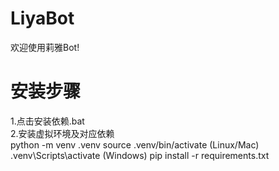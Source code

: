 # LiyaBot
欢迎使用莉雅Bot!
# 安装步骤
1.点击安装依赖.bat<br>
2.安装虚拟环境及对应依赖<br>
python -m venv .venv
source .venv/bin/activate   (Linux/Mac)
.venv\Scripts\activate      (Windows)
pip install -r requirements.txt
